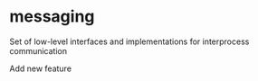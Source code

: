 messaging
=========

Set of low-level interfaces and implementations for interprocess communication

Add new feature
